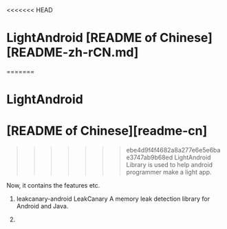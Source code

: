 <<<<<<< HEAD
# LightAndroid [README of Chinese][README-zh-rCN.md]
=======
# LightAndroid 
# [README of Chinese][readme-cn]
>>>>>>> ebe4d9f4f4682a8a277e6e5e6bae3747ab9b68ed
LightAndroid Library is used to help android programmer make a light app.

Now, it contains the features etc.
1. leakcanary-android
LeakCanary
A memory leak detection library for Android and Java.

2.
